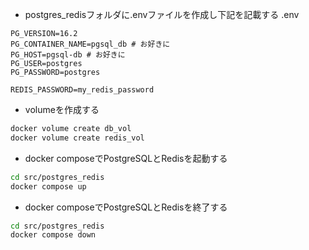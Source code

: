 * postgres_redisフォルダに.envファイルを作成し下記を記載する
.env
```
PG_VERSION=16.2
PG_CONTAINER_NAME=pgsql_db # お好きに
PG_HOST=pgsql-db # お好きに
PG_USER=postgres
PG_PASSWORD=postgres

REDIS_PASSWORD=my_redis_password
```

* volumeを作成する
```bash
docker volume create db_vol
docker volume create redis_vol
```

* docker composeでPostgreSQLとRedisを起動する
```bash
cd src/postgres_redis
docker compose up
```

* docker composeでPostgreSQLとRedisを終了する
```bash
cd src/postgres_redis
docker compose down
```